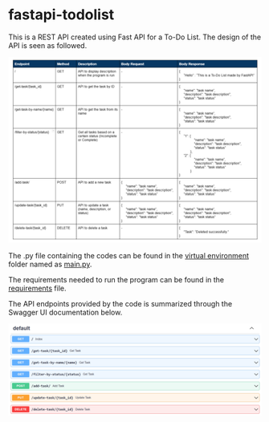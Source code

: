 # fastapi-todolist
This is a REST API created using Fast API for a To-Do List.
The design of the API is seen as followed.

![design](docs/design.png)

The .py file containing the codes can be found in the [virtual environment](venv) folder named as [main.py](venv/main.py).

The requirements needed to run the program can be found in the [requirements](requirements.txt) file.

The API endpoints provided by the code is summarized through the Swagger UI documentation below.

![swagger docs](docs/swaggerui.png)